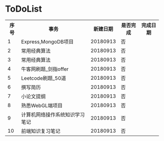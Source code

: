 # ToDoList

<table>
<tr>
<th>序号</th>
<th>事务</th>
<th>新建日期</th>
<th>是否完成</th>
<th>完成日期</th>
</tr>
<tr>
<td>1</td>
<td>Express,MongoDB项目</td>
<td>20180913</td>
<td>否</td>
</tr>
<tr>
<td>2</td>
<td>常用经典算法</td>
<td>20180913</td>
<td>否</td>
</tr>
<tr>
<td>3</td>
<td>常用经典算法</td>
<td>20180913</td>
<td>否</td>
</tr>
<tr>
<td>4</td>
<td>牛客网刷题_剑指offer</td>
<td>20180913</td>
<td>否</td>
</tr>
<tr>
<td>5</td>
<td>Leetcode刷题_50道</td>
<td>20180913</td>
<td>否</td>
</tr>
<tr>
<td>6</td>
<td>撰写简历</td>
<td>20180913</td>
<td>否</td>
</tr>
<tr>
<td>7</td>
<td>小论文提纲</td>
<td>20180913</td>
<td>否</td>
</tr>
<tr>
<td>8</td>
<td>熟悉WebGL端项目</td>
<td>20180913</td>
<td>否</td>
</tr>
<tr>
<td>9</td>
<td>计算机网络操作系统知识学习笔记</td>
<td>20180913</td>
<td>否</td>
</tr>
<tr>
<td>10</td>
<td>前端知识复习笔记</td>
<td>20180913</td>
<td>否</td>
</tr>
</table>
